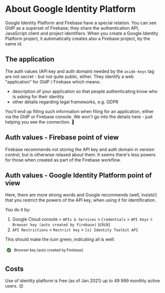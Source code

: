 # About Google Identity Platform

Google Identity Platform and Firebase have a special relation. You can see GIdP as a superset of Firebase; they share the authentication API, JavaScript client and project identifiers. When you create a Google Identity Platform project, it automatically creates also a Firebase project, by the same id.

## The application

The auth values (API key and auth domain) needed by the `aside-keys` tag are not secret - but not quite public, either. They identify a web "application" for GIdP / Firebase which means:

- description of your application so that people authenticating know who is asking for their identity
- other details regarding legal frameworks, e.g. GDPR

You'll end up filling such information when filing for an application, either via the GIdP or Firebase console. We won't go into the details here - just helping you see the connection. 🙂

## Auth values - Firebase point of view

Firebase recommends not storing the API key and auth domain in version control, but is otherwise relaxed about them. It seems there's less powers for those when created as part of the Firebase workflow.

## Auth values - Google Identity Platform point of view

Here, there are more strong words and Google recommends (well, insists!) that you  restrict the powers of the API key, when using it for identification.

You do it by:

1. Google Cloud console > `APIs & Services` > `Credentials` > `API Keys` > `Browser key (auto created by Firebase)` (click)
2. `API Restrictions` > `Restrict key` > `[x] Identity Toolkit API`

<!-- Is this an earlier way? (no longer visible):
1. Google Cloud console > `APIs & Services` > `Credentials`
2. `Application restrictions` > `⦿ HTTP refererrers`
3. `Website restrictions` > 
-->

This should make the icon green, indicating all is well:

![](.images/all-is-well.png)

## Costs

Use of identity platform is free (as of Jan 2021) up to 49 999 monthly active users. 😊

